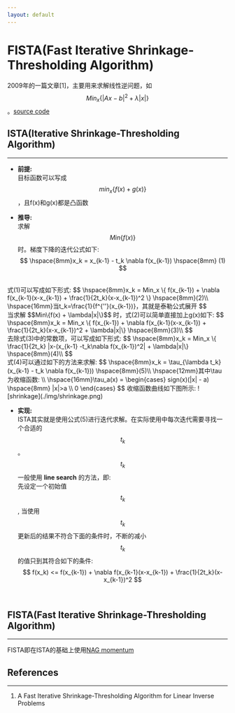 ```yaml
---
layout: default
---
```


__FISTA(Fast Iterative Shrinkage-Thresholding Algorithm)__
========
2009年的一篇文章[1]，主要用来求解线性逆问题，如$$Min_x\{|Ax-b|^2+\lambda|x|\}$$。[source code](https://github.com/torch/optim/blob/master/fista.lua)


__ISTA(Iterative Shrinkage-Thresholding Algorithm)__
-------    
---      
*  __前提:__     
目标函数可以写成$$min_x\{f(x) + g(x)\}$$，且f(x)和g(x)都是凸函数   
        
*  __推导:__   
求解$$Min\{f(x)\}$$时。梯度下降的迭代公式如下:       
$$
\hspace{8mm}x_k = x_{k-1} - t_k \nabla f(x_{k-1})  \hspace{8mm} (1)
$$       
<br />
式(1)可以写成如下形式:        
$$
\hspace{8mm}x_k = Min_x \{ f(x_{k-1}) + \nabla f(x_{k-1}(x-x_{k-1}) + \frac{1}{2t_k}(x-x_{k-1})^2 \}  \hspace{8mm}(2)\\
\hspace{16mm}当t_k=\frac{1}{f^{''}(x_{k-1})}，其就是泰勒公式展开
$$      
<br />
当求解 $$Min\{f(x) + \lambda|x|\}$$ 时，式(2)可以简单直接加上g(x)如下:        
$$
\hspace{8mm}x_k = Min_x \{ f(x_{k-1}) + \nabla f(x_{k-1}(x-x_{k-1}) + \frac{1}{2t_k}(x-x_{k-1})^2 + \lambda|x|\}  \hspace{8mm}(3)\\
$$  
<br />
去除式(3)中的常数项，可以写成如下形式:    
$$
\hspace{8mm}x_k = Min_x \{ \frac{1}{2t_k} |x-(x_{k-1} -t_k\nabla f(x_{k-1})^2| + \lambda|x|\}  \hspace{8mm}(4)\\
$$    
<br />
式(4)可以通过如下的方法来求解:    
$$
\hspace{8mm}x_k = \tau_{\lambda t_k}(x_{k-1} - t_k \nabla f(x_{k-1}))  \hspace{8mm}(5)\\
\hspace{12mm}其中\tau为收缩函数:      \\
\hspace{16mm}\tau_a(x) = \begin{cases} 
sign(x)(|x| - a) \hspace{8mm} |x|>a \\ 
0
\end{cases}
$$  
收缩函数曲线如下图所示:    
![shrinkage](./img/shrinkage.png)    

*  __实现:__    
ISTA其实就是使用公式(5)进行迭代求解。在实际使用中每次迭代需要寻找一个合适的$$t_k$$。$$t_k$$一般使用 __line search__ 的方法，即:    
先设定一个初始值$$t_k$$, 当使用$$t_k$$更新后的结果不符合下面的条件时，不断的减小$$t_k$$的值只到其符合如下的条件:    
$$
f(x_k) <= f(x_{k-1}) + \nabla f(x_{k-1}(x-x_{k-1}) + \frac{1}{2t_k}(x-x_{k-1})^2
$$    
<br />    

__FISTA(Fast Iterative Shrinkage-Thresholding Algorithm)__
--------    
---    
FISTA即在ISTA的基础上使用[NAG momentum](./nn-train-tricks.html#momentum)
<br />     

__References__
---------    
---
    
1. A Fast Iterative Shrinkage-Thresholding Algorithm for Linear Inverse Problems

